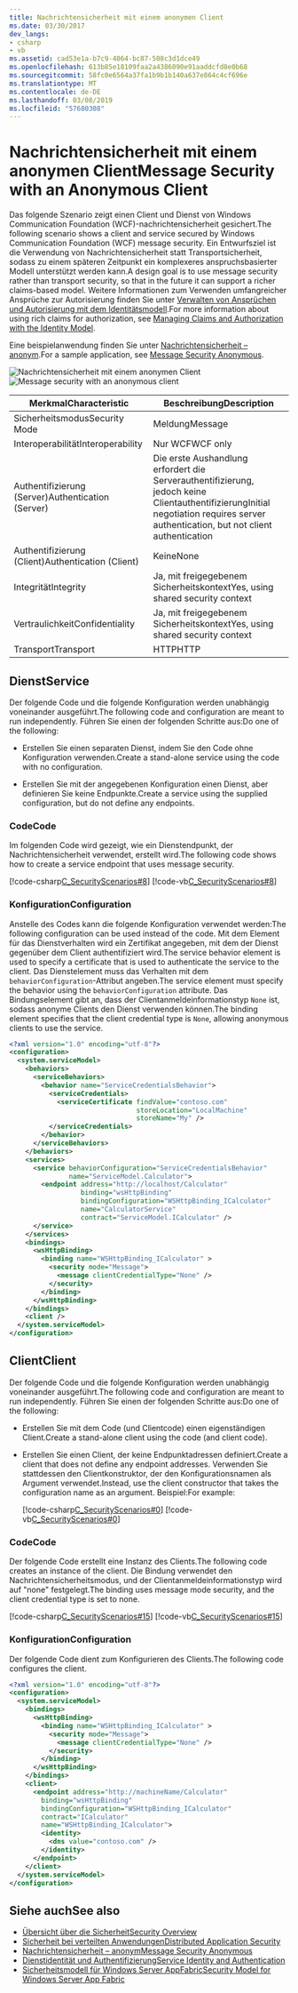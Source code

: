 ```yaml
---
title: Nachrichtensicherheit mit einem anonymen Client
ms.date: 03/30/2017
dev_langs:
- csharp
- vb
ms.assetid: cad53e1a-b7c9-4064-bc87-508c3d1dce49
ms.openlocfilehash: 613b85e18109faa2a4386090e91aaddcfd8e0b68
ms.sourcegitcommit: 58fc0e6564a37fa1b9b1b140a637e864c4cf696e
ms.translationtype: MT
ms.contentlocale: de-DE
ms.lasthandoff: 03/08/2019
ms.locfileid: "57680308"
---
```

# <a name="message-security-with-an-anonymous-client"></a><span data-ttu-id="0acd9-102">Nachrichtensicherheit mit einem anonymen Client</span><span class="sxs-lookup"><span data-stu-id="0acd9-102">Message Security with an Anonymous Client</span></span>

<span data-ttu-id="0acd9-103">Das folgende Szenario zeigt einen Client und Dienst von Windows Communication Foundation (WCF)-nachrichtensicherheit gesichert.</span><span class="sxs-lookup"><span data-stu-id="0acd9-103">The following scenario shows a client and service secured by Windows Communication Foundation (WCF) message security.</span></span> <span data-ttu-id="0acd9-104">Ein Entwurfsziel ist die Verwendung von Nachrichtensicherheit statt Transportsicherheit, sodass zu einem späteren Zeitpunkt ein komplexeres anspruchsbasierter Modell unterstützt werden kann.</span><span class="sxs-lookup"><span data-stu-id="0acd9-104">A design goal is to use message security rather than transport security, so that in the future it can support a richer claims-based model.</span></span> <span data-ttu-id="0acd9-105">Weitere Informationen zum Verwenden umfangreicher Ansprüche zur Autorisierung finden Sie unter [Verwalten von Ansprüchen und Autorisierung mit dem Identitätsmodell](../../../../docs/framework/wcf/feature-details/managing-claims-and-authorization-with-the-identity-model.md).</span><span class="sxs-lookup"><span data-stu-id="0acd9-105">For more information about using rich claims for authorization, see [Managing Claims and Authorization with the Identity Model](../../../../docs/framework/wcf/feature-details/managing-claims-and-authorization-with-the-identity-model.md).</span></span>

<span data-ttu-id="0acd9-106">Eine beispielanwendung finden Sie unter [Nachrichtensicherheit – anonym](../../../../docs/framework/wcf/samples/message-security-anonymous.md).</span><span class="sxs-lookup"><span data-stu-id="0acd9-106">For a sample application, see [Message Security Anonymous](../../../../docs/framework/wcf/samples/message-security-anonymous.md).</span></span>

<span data-ttu-id="0acd9-107">![Nachrichtensicherheit mit einem anonymen Client](../../../../docs/framework/wcf/feature-details/media/b361a565-831c-4c10-90d7-66d8eeece0a1.gif "b361a565-831c-4c10-90d7-66d8eeece0a1")</span><span class="sxs-lookup"><span data-stu-id="0acd9-107">![Message security with an anonymous client](../../../../docs/framework/wcf/feature-details/media/b361a565-831c-4c10-90d7-66d8eeece0a1.gif "b361a565-831c-4c10-90d7-66d8eeece0a1")</span></span>

|<span data-ttu-id="0acd9-108">Merkmal</span><span class="sxs-lookup"><span data-stu-id="0acd9-108">Characteristic</span></span>|<span data-ttu-id="0acd9-109">Beschreibung</span><span class="sxs-lookup"><span data-stu-id="0acd9-109">Description</span></span>|
|--------------------|-----------------|
|<span data-ttu-id="0acd9-110">Sicherheitsmodus</span><span class="sxs-lookup"><span data-stu-id="0acd9-110">Security Mode</span></span>|<span data-ttu-id="0acd9-111">Meldung</span><span class="sxs-lookup"><span data-stu-id="0acd9-111">Message</span></span>|
|<span data-ttu-id="0acd9-112">Interoperabilität</span><span class="sxs-lookup"><span data-stu-id="0acd9-112">Interoperability</span></span>|<span data-ttu-id="0acd9-113">Nur WCF</span><span class="sxs-lookup"><span data-stu-id="0acd9-113">WCF only</span></span>|
|<span data-ttu-id="0acd9-114">Authentifizierung (Server)</span><span class="sxs-lookup"><span data-stu-id="0acd9-114">Authentication (Server)</span></span>|<span data-ttu-id="0acd9-115">Die erste Aushandlung erfordert die Serverauthentifizierung, jedoch keine Clientauthentifizierung</span><span class="sxs-lookup"><span data-stu-id="0acd9-115">Initial negotiation requires server authentication, but not client authentication</span></span>|
|<span data-ttu-id="0acd9-116">Authentifizierung (Client)</span><span class="sxs-lookup"><span data-stu-id="0acd9-116">Authentication (Client)</span></span>|<span data-ttu-id="0acd9-117">Keine</span><span class="sxs-lookup"><span data-stu-id="0acd9-117">None</span></span>|
|<span data-ttu-id="0acd9-118">Integrität</span><span class="sxs-lookup"><span data-stu-id="0acd9-118">Integrity</span></span>|<span data-ttu-id="0acd9-119">Ja, mit freigegebenem Sicherheitskontext</span><span class="sxs-lookup"><span data-stu-id="0acd9-119">Yes, using shared security context</span></span>|
|<span data-ttu-id="0acd9-120">Vertraulichkeit</span><span class="sxs-lookup"><span data-stu-id="0acd9-120">Confidentiality</span></span>|<span data-ttu-id="0acd9-121">Ja, mit freigegebenem Sicherheitskontext</span><span class="sxs-lookup"><span data-stu-id="0acd9-121">Yes, using shared security context</span></span>|
|<span data-ttu-id="0acd9-122">Transport</span><span class="sxs-lookup"><span data-stu-id="0acd9-122">Transport</span></span>|<span data-ttu-id="0acd9-123">HTTP</span><span class="sxs-lookup"><span data-stu-id="0acd9-123">HTTP</span></span>|

## <a name="service"></a><span data-ttu-id="0acd9-124">Dienst</span><span class="sxs-lookup"><span data-stu-id="0acd9-124">Service</span></span>

<span data-ttu-id="0acd9-125">Der folgende Code und die folgende Konfiguration werden unabhängig voneinander ausgeführt.</span><span class="sxs-lookup"><span data-stu-id="0acd9-125">The following code and configuration are meant to run independently.</span></span> <span data-ttu-id="0acd9-126">Führen Sie einen der folgenden Schritte aus:</span><span class="sxs-lookup"><span data-stu-id="0acd9-126">Do one of the following:</span></span>

- <span data-ttu-id="0acd9-127">Erstellen Sie einen separaten Dienst, indem Sie den Code ohne Konfiguration verwenden.</span><span class="sxs-lookup"><span data-stu-id="0acd9-127">Create a stand-alone service using the code with no configuration.</span></span>

- <span data-ttu-id="0acd9-128">Erstellen Sie mit der angegebenen Konfiguration einen Dienst, aber definieren Sie keine Endpunkte.</span><span class="sxs-lookup"><span data-stu-id="0acd9-128">Create a service using the supplied configuration, but do not define any endpoints.</span></span>

### <a name="code"></a><span data-ttu-id="0acd9-129">Code</span><span class="sxs-lookup"><span data-stu-id="0acd9-129">Code</span></span>

<span data-ttu-id="0acd9-130">Im folgenden Code wird gezeigt, wie ein Dienstendpunkt, der Nachrichtensicherheit verwendet, erstellt wird.</span><span class="sxs-lookup"><span data-stu-id="0acd9-130">The following code shows how to create a service endpoint that uses message security.</span></span>

[!code-csharp[C_SecurityScenarios#8](../../../../samples/snippets/csharp/VS_Snippets_CFX/c_securityscenarios/cs/source.cs#8)]
[!code-vb[C_SecurityScenarios#8](../../../../samples/snippets/visualbasic/VS_Snippets_CFX/c_securityscenarios/vb/source.vb#8)]

### <a name="configuration"></a><span data-ttu-id="0acd9-131">Konfiguration</span><span class="sxs-lookup"><span data-stu-id="0acd9-131">Configuration</span></span>

<span data-ttu-id="0acd9-132">Anstelle des Codes kann die folgende Konfiguration verwendet werden:</span><span class="sxs-lookup"><span data-stu-id="0acd9-132">The following configuration can be used instead of the code.</span></span> <span data-ttu-id="0acd9-133">Mit dem Element für das Dienstverhalten wird ein Zertifikat angegeben, mit dem der Dienst gegenüber dem Client authentifiziert wird.</span><span class="sxs-lookup"><span data-stu-id="0acd9-133">The service behavior element is used to specify a certificate that is used to authenticate the service to the client.</span></span> <span data-ttu-id="0acd9-134">Das Dienstelement muss das Verhalten mit dem `behaviorConfiguration`-Attribut angeben.</span><span class="sxs-lookup"><span data-stu-id="0acd9-134">The service element must specify the behavior using the `behaviorConfiguration` attribute.</span></span> <span data-ttu-id="0acd9-135">Das Bindungselement gibt an, dass der Clientanmeldeinformationstyp `None` ist, sodass anonyme Clients den Dienst verwenden können.</span><span class="sxs-lookup"><span data-stu-id="0acd9-135">The binding element specifies that the client credential type is `None`, allowing anonymous clients to use the service.</span></span>

```xml
<?xml version="1.0" encoding="utf-8"?>
<configuration>
  <system.serviceModel>
    <behaviors>
      <serviceBehaviors>
        <behavior name="ServiceCredentialsBehavior">
          <serviceCredentials>
            <serviceCertificate findValue="contoso.com"
                                storeLocation="LocalMachine"
                                storeName="My" />
          </serviceCredentials>
        </behavior>
      </serviceBehaviors>
    </behaviors>
    <services>
      <service behaviorConfiguration="ServiceCredentialsBehavior"
               name="ServiceModel.Calculator">
        <endpoint address="http://localhost/Calculator"
                  binding="wsHttpBinding"
                  bindingConfiguration="WSHttpBinding_ICalculator"
                  name="CalculatorService"
                  contract="ServiceModel.ICalculator" />
      </service>
    </services>
    <bindings>
      <wsHttpBinding>
        <binding name="WSHttpBinding_ICalculator" >
          <security mode="Message">
            <message clientCredentialType="None" />
          </security>
        </binding>
      </wsHttpBinding>
    </bindings>
    <client />
  </system.serviceModel>
</configuration>
```

## <a name="client"></a><span data-ttu-id="0acd9-136">Client</span><span class="sxs-lookup"><span data-stu-id="0acd9-136">Client</span></span>

<span data-ttu-id="0acd9-137">Der folgende Code und die folgende Konfiguration werden unabhängig voneinander ausgeführt.</span><span class="sxs-lookup"><span data-stu-id="0acd9-137">The following code and configuration are meant to run independently.</span></span> <span data-ttu-id="0acd9-138">Führen Sie einen der folgenden Schritte aus:</span><span class="sxs-lookup"><span data-stu-id="0acd9-138">Do one of the following:</span></span>

- <span data-ttu-id="0acd9-139">Erstellen Sie mit dem Code (und Clientcode) einen eigenständigen Client.</span><span class="sxs-lookup"><span data-stu-id="0acd9-139">Create a stand-alone client using the code (and client code).</span></span>

- <span data-ttu-id="0acd9-140">Erstellen Sie einen Client, der keine Endpunktadressen definiert.</span><span class="sxs-lookup"><span data-stu-id="0acd9-140">Create a client that does not define any endpoint addresses.</span></span> <span data-ttu-id="0acd9-141">Verwenden Sie stattdessen den Clientkonstruktor, der den Konfigurationsnamen als Argument verwendet.</span><span class="sxs-lookup"><span data-stu-id="0acd9-141">Instead, use the client constructor that takes the configuration name as an argument.</span></span> <span data-ttu-id="0acd9-142">Beispiel:</span><span class="sxs-lookup"><span data-stu-id="0acd9-142">For example:</span></span>

    [!code-csharp[C_SecurityScenarios#0](../../../../samples/snippets/csharp/VS_Snippets_CFX/c_securityscenarios/cs/source.cs#0)]
    [!code-vb[C_SecurityScenarios#0](../../../../samples/snippets/visualbasic/VS_Snippets_CFX/c_securityscenarios/vb/source.vb#0)]

### <a name="code"></a><span data-ttu-id="0acd9-143">Code</span><span class="sxs-lookup"><span data-stu-id="0acd9-143">Code</span></span>

<span data-ttu-id="0acd9-144">Der folgende Code erstellt eine Instanz des Clients.</span><span class="sxs-lookup"><span data-stu-id="0acd9-144">The following code creates an instance of the client.</span></span> <span data-ttu-id="0acd9-145">Die Bindung verwendet den Nachrichtensicherheitsmodus, und der Clientanmeldeinformationstyp wird auf "none" festgelegt.</span><span class="sxs-lookup"><span data-stu-id="0acd9-145">The binding uses message mode security, and the client credential type is set to none.</span></span>

[!code-csharp[C_SecurityScenarios#15](../../../../samples/snippets/csharp/VS_Snippets_CFX/c_securityscenarios/cs/source.cs#15)]
[!code-vb[C_SecurityScenarios#15](../../../../samples/snippets/visualbasic/VS_Snippets_CFX/c_securityscenarios/vb/source.vb#15)]

### <a name="configuration"></a><span data-ttu-id="0acd9-146">Konfiguration</span><span class="sxs-lookup"><span data-stu-id="0acd9-146">Configuration</span></span>

<span data-ttu-id="0acd9-147">Der folgende Code dient zum Konfigurieren des Clients.</span><span class="sxs-lookup"><span data-stu-id="0acd9-147">The following code configures the client.</span></span>

```xml
<?xml version="1.0" encoding="utf-8"?>
<configuration>
  <system.serviceModel>
    <bindings>
      <wsHttpBinding>
        <binding name="WSHttpBinding_ICalculator" >
          <security mode="Message">
            <message clientCredentialType="None" />
          </security>
        </binding>
      </wsHttpBinding>
    </bindings>
    <client>
      <endpoint address="http://machineName/Calculator"
        binding="wsHttpBinding"
        bindingConfiguration="WSHttpBinding_ICalculator"
        contract="ICalculator"
        name="WSHttpBinding_ICalculator">
        <identity>
          <dns value="contoso.com" />
        </identity>
      </endpoint>
    </client>
  </system.serviceModel>
</configuration>
```

## <a name="see-also"></a><span data-ttu-id="0acd9-148">Siehe auch</span><span class="sxs-lookup"><span data-stu-id="0acd9-148">See also</span></span>

- [<span data-ttu-id="0acd9-149">Übersicht über die Sicherheit</span><span class="sxs-lookup"><span data-stu-id="0acd9-149">Security Overview</span></span>](../../../../docs/framework/wcf/feature-details/security-overview.md)
- [<span data-ttu-id="0acd9-150">Sicherheit bei verteilten Anwendungen</span><span class="sxs-lookup"><span data-stu-id="0acd9-150">Distributed Application Security</span></span>](../../../../docs/framework/wcf/feature-details/distributed-application-security.md)
- [<span data-ttu-id="0acd9-151">Nachrichtensicherheit – anonym</span><span class="sxs-lookup"><span data-stu-id="0acd9-151">Message Security Anonymous</span></span>](../../../../docs/framework/wcf/samples/message-security-anonymous.md)
- [<span data-ttu-id="0acd9-152">Dienstidentität und Authentifizierung</span><span class="sxs-lookup"><span data-stu-id="0acd9-152">Service Identity and Authentication</span></span>](../../../../docs/framework/wcf/feature-details/service-identity-and-authentication.md)
- [<span data-ttu-id="0acd9-153">Sicherheitsmodell für Windows Server AppFabric</span><span class="sxs-lookup"><span data-stu-id="0acd9-153">Security Model for Windows Server App Fabric</span></span>](https://go.microsoft.com/fwlink/?LinkID=201279&clcid=0x409)
